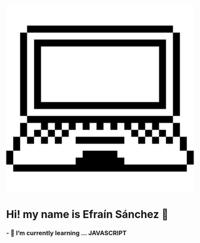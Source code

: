 ![laptop](https://raw.githubusercontent.com/efrasancheza/efrasancheza/main/laptop-1.png)
# Hi! my name is Efraín Sánchez 👋
### - 🌱 I’m currently learning ... JAVASCRIPT







<!--
**efrasancheza/efrasancheza** is a ✨ _special_ ✨ repository because its `README.md` (this file) appears on your GitHub profile.

Here are some ideas to get you started:

- 🔭 I’m currently working on ...
- 🌱 I’m currently learning ...
- 👯 I’m looking to collaborate on ...
- 🤔 I’m looking for help with ...
- 💬 Ask me about ...
- 📫 How to reach me: ...
- 😄 Pronouns: ...
- ⚡ Fun fact: ...
-->
